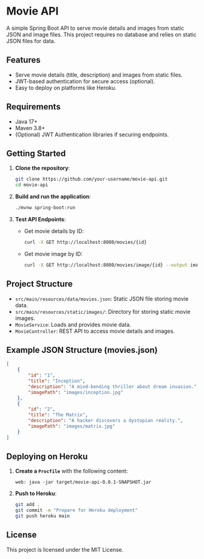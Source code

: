 # Movie API

A simple Spring Boot API to serve movie details and images from static JSON and image files. This project requires no database and relies on static JSON files for data.

## Features

- Serve movie details (title, description) and images from static files.
- JWT-based authentication for secure access (optional).
- Easy to deploy on platforms like Heroku.

## Requirements

- Java 17+
- Maven 3.8+
- (Optional) JWT Authentication libraries if securing endpoints.

## Getting Started

1. **Clone the repository**:
   ```bash
   git clone https://github.com/your-username/movie-api.git
   cd movie-api
   ```

2. **Build and run the application**:
   ```bash
   ./mvnw spring-boot:run
   ```

3. **Test API Endpoints**:

   - Get movie details by ID:
     ```bash
     curl -X GET http://localhost:8080/movies/{id}
     ```

   - Get movie image by ID:
     ```bash
     curl -X GET http://localhost:8080/movies/image/{id} --output image.jpg
     ```

## Project Structure

- `src/main/resources/data/movies.json`: Static JSON file storing movie data.
- `src/main/resources/static/images/`: Directory for storing static movie images.
- `MovieService`: Loads and provides movie data.
- `MovieController`: REST API to access movie details and images.

## Example JSON Structure (movies.json)

```json
[
    {
        "id": "1",
        "title": "Inception",
        "description": "A mind-bending thriller about dream invasion.",
        "imagePath": "images/inception.jpg"
    },
    {
        "id": "2",
        "title": "The Matrix",
        "description": "A hacker discovers a dystopian reality.",
        "imagePath": "images/matrix.jpg"
    }
]
```

## Deploying on Heroku

1. **Create a `Procfile`** with the following content:
   ```
   web: java -jar target/movie-api-0.0.1-SNAPSHOT.jar
   ```

2. **Push to Heroku**:
   ```bash
   git add .
   git commit -m "Prepare for Heroku deployment"
   git push heroku main
   ```

## License

This project is licensed under the MIT License.

